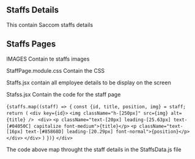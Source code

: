 ## Staffs Details

This contain Saccom staffs details

## Staffs Pages

IMAGES
Contain te staffs images

StaffPage.module.css
Contain the CSS

Staffs.jsx
contain all employee details to be display on the screen

Stafss.jsx
Contain the code for the staff page

`{staffs.map((staff) => {`
`const {id, title, position, img} = staff;`
`return (`
`<div key={id}>`
`<img className="h-[250px]" src={img} alt={title} />`
` <div>`
`<p className="text-[20px] leading-[25.63px] text-[#04050C] capitalize font-medium">{title}</p>`
`<p className="text-[16px] text-[#85868D] leading-[20.29px] font-normal">{position}</p>`
`</div>`
`</div>`
`)`
`})}`
`</div>`

The code above map throught the staff details in the StaffsData.js file
